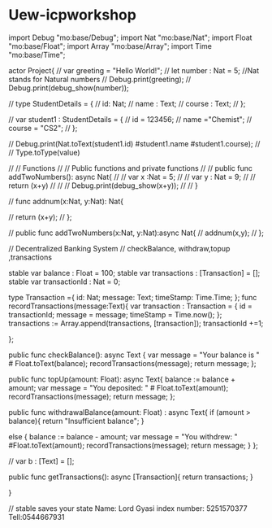 # Uew-icpworkshop
import Debug "mo:base/Debug";
import Nat "mo:base/Nat";
import Float "mo:base/Float";
import Array "mo:base/Array";
import Time "mo:base/Time";

actor Project{
//   var greeting = "Hello World!";
//   let number : Nat = 5; //Nat stands for Natural numbers
//   Debug.print(greeting);
//   Debug.print(debug_show(number));

//   type StudentDetails = {
//     id: Nat;
//     name : Text;
//     course : Text;
//   };

//   var student1 : StudentDetails = {
//     id = 123456;
//     name ="Chemist";
//     course = "CS2";
//   };

//   Debug.print(Nat.toText(student1.id) #student1.name #student1.course);
//   // Type.toType(value)

//   // Functions
//   // Public functions and private functions
// //   public func addTwoNumbers(): async Nat{
// //     var x :Nat = 5;
// //     var y : Nat = 9;
// //     return (x+y)
// //     // Debug.print(debug_show(x+y));
// //   }

// func addnum(x:Nat, y:Nat):  Nat{
  
//   return (x+y);
// };

// public func addTwoNumbers(x:Nat, y:Nat):async Nat{
//   addnum(x,y);
// };


// Decentralized Banking System
// checkBalance, withdraw,topup ,transactions

stable var balance : Float = 100;
stable var transactions : [Transaction] = [];
stable var transactionId : Nat = 0;

type Transaction ={
  id: Nat;
  message: Text;
  timeStamp: Time.Time;
};
func recordTransactions(message:Text){
  var transaction : Transaction = {
    id = transactionId;
    message = message;
    timeStamp = Time.now(); 
  };
    transactions := Array.append(transactions, [transaction]);
    transactionId +=1;

};

public func checkBalance(): async Text {
  var message = "Your balance is "  # Float.toText(balance);
  recordTransactions(message);
  return message;
};

public func topUp(amount: Float): async Text{
  balance := balance + amount;
  var message = "You deposited: " # Float.toText(amount);
  recordTransactions(message);
  return message;
};

public func withdrawalBalance(amount: Float) : async Text{
  if (amount > balance){
    return "Insufficient balance";
  }

  else {
    balance := balance - amount;
  var message = "You withdrew: " #Float.toText(amount);
  recordTransactions(message);
  return message;
  }
};

// var b : [Text] = [];

public func getTransactions(): async [Transaction]{
  return transactions;
}


}

// stable saves your state
Name: Lord Gyasi 
index number: 5251570377
Tell:0544667931
